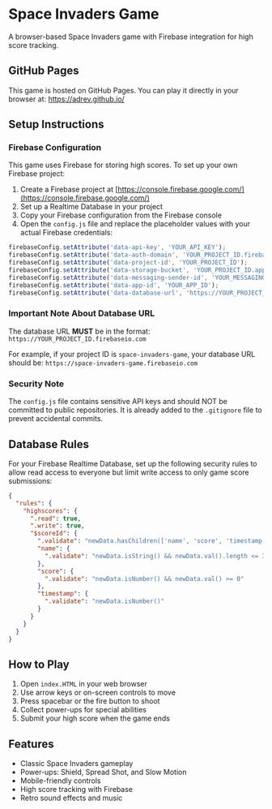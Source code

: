 # Space Invaders Game

A browser-based Space Invaders game with Firebase integration for high score tracking.

## GitHub Pages

This game is hosted on GitHub Pages. You can play it directly in your browser at:
https://adrev.github.io/

## Setup Instructions

### Firebase Configuration

This game uses Firebase for storing high scores. To set up your own Firebase project:

1. Create a Firebase project at [https://console.firebase.google.com/](https://console.firebase.google.com/)
2. Set up a Realtime Database in your project
3. Copy your Firebase configuration from the Firebase console
4. Open the `config.js` file and replace the placeholder values with your actual Firebase credentials:

```javascript
firebaseConfig.setAttribute('data-api-key', 'YOUR_API_KEY');
firebaseConfig.setAttribute('data-auth-domain', 'YOUR_PROJECT_ID.firebaseapp.com');
firebaseConfig.setAttribute('data-project-id', 'YOUR_PROJECT_ID');
firebaseConfig.setAttribute('data-storage-bucket', 'YOUR_PROJECT_ID.appspot.com');
firebaseConfig.setAttribute('data-messaging-sender-id', 'YOUR_MESSAGING_SENDER_ID');
firebaseConfig.setAttribute('data-app-id', 'YOUR_APP_ID');
firebaseConfig.setAttribute('data-database-url', 'https://YOUR_PROJECT_ID.firebaseio.com');
```

### Important Note About Database URL

The database URL **MUST** be in the format: `https://YOUR_PROJECT_ID.firebaseio.com`

For example, if your project ID is `space-invaders-game`, your database URL should be:
`https://space-invaders-game.firebaseio.com`

### Security Note

The `config.js` file contains sensitive API keys and should NOT be committed to public repositories. It is already added to the `.gitignore` file to prevent accidental commits.

## Database Rules

For your Firebase Realtime Database, set up the following security rules to allow read access to everyone but limit write access to only game score submissions:

```json
{
  "rules": {
    "highscores": {
      ".read": true,
      ".write": true,
      "$scoreId": {
        ".validate": "newData.hasChildren(['name', 'score', 'timestamp'])",
        "name": {
          ".validate": "newData.isString() && newData.val().length <= 30"
        },
        "score": {
          ".validate": "newData.isNumber() && newData.val() >= 0"
        },
        "timestamp": {
          ".validate": "newData.isNumber()"
        }
      }
    }
  }
}
```

## How to Play

1. Open `index.HTML` in your web browser
2. Use arrow keys or on-screen controls to move
3. Press spacebar or the fire button to shoot
4. Collect power-ups for special abilities
5. Submit your high score when the game ends

## Features

- Classic Space Invaders gameplay
- Power-ups: Shield, Spread Shot, and Slow Motion
- Mobile-friendly controls
- High score tracking with Firebase
- Retro sound effects and music 